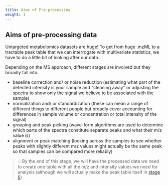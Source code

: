```yaml
---
title: Aims of Pre-processing
weight: 1
---
```


## Aims of pre-processing data

Untargeted metabolomics datasets are huge! To get from huge .mzML to a tractable peak table that we can interrogate with multivariate statistics, we have to do a little bit of looking after our data.

Depending on the MS approach, different stages are involved but they broadly fall into:

- baseline correction and/ or noise reduction (estimating what part of the detected intensity is your sample and "cleaning away" or adjusting the spectra to show only the signal we believe to be associated with the sample)
- normalization and/ or standardization (these can mean a range of different things to different people but broadly cover accounting for differences in sample volume or concentration or total intensity of the signal)
- grouping and peak picking (wave-form algorithms are used to determine which parts of the spectra constitute separate peaks and what their m/z value is)
- alignment or peak matching (looking across the samples to see whether peaks with slightly different m/z values might actually be the same peak so that samples can be compared more reliably)

> :bulb: By the end of this stage, we will have the processed data we need to create one table with all the m/z and intensity values we need for analysis (although we will actually make the peak table itself in [stage 5](https://untargeted-metabolomics-workflow.netlify.app/05_extracting-formatting-peak-table/))
